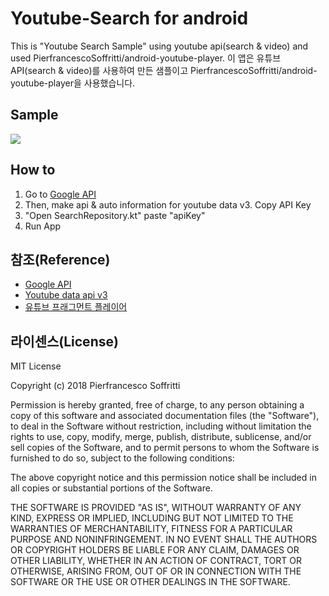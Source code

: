 # Youtube-Search for android

This is "Youtube Search Sample" using youtube api(search & video) and used PierfrancescoSoffritti/android-youtube-player.
이 앱은 유튜브 API(search & video)를 사용하여 만든 샘플이고 PierfrancescoSoffritti/android-youtube-player을 사용했습니다.

## Sample
<img src="https://github.com/cheonjoosung/Youtube-Search-Android/blob/master/image/sample.gif">

## How to
1. Go to [Google API](https://console.cloud.google.com/apis)
2. Then, make api & auto information for youtube data v3. Copy API Key
3. "Open SearchRepository.kt" paste "apiKey"
4. Run App

## 참조(Reference)

- [Google API](https://console.cloud.google.com/apis)
- [Youtube data api v3](https://developers.google.com/youtube/v3/docs)
- [유튜브 프래그먼트 플레이어](https://github.com/PierfrancescoSoffritti/android-youtube-player)


## 라이센스(License)
MIT License

Copyright (c) 2018 Pierfrancesco Soffritti

Permission is hereby granted, free of charge, to any person obtaining a copy
of this software and associated documentation files (the "Software"), to deal
in the Software without restriction, including without limitation the rights
to use, copy, modify, merge, publish, distribute, sublicense, and/or sell
copies of the Software, and to permit persons to whom the Software is
furnished to do so, subject to the following conditions:

The above copyright notice and this permission notice shall be included in all
copies or substantial portions of the Software.

THE SOFTWARE IS PROVIDED "AS IS", WITHOUT WARRANTY OF ANY KIND, EXPRESS OR
IMPLIED, INCLUDING BUT NOT LIMITED TO THE WARRANTIES OF MERCHANTABILITY,
FITNESS FOR A PARTICULAR PURPOSE AND NONINFRINGEMENT. IN NO EVENT SHALL THE
AUTHORS OR COPYRIGHT HOLDERS BE LIABLE FOR ANY CLAIM, DAMAGES OR OTHER
LIABILITY, WHETHER IN AN ACTION OF CONTRACT, TORT OR OTHERWISE, ARISING FROM,
OUT OF OR IN CONNECTION WITH THE SOFTWARE OR THE USE OR OTHER DEALINGS IN THE
SOFTWARE.



